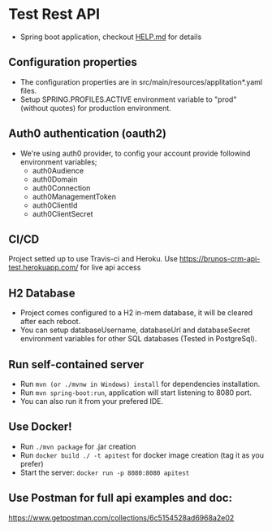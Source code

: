 # Test Rest API

 - Spring boot application, checkout [HELP.md](./HELP.md) for details

## Configuration properties

 - The configuration properties are in src/main/resources/applitation*.yaml files.
 - Setup SPRING.PROFILES.ACTIVE environment variable to "prod" (without quotes) for production environment.

## Auth0 authentication (oauth2)
 - We're using auth0 provider, to config your account provide followind environment variables;
   - auth0Audience
   - auth0Domain
   - auth0Connection
   - auth0ManagementToken
   - auth0ClientId
   - auth0ClientSecret

## CI/CD

Project setted up to use Travis-ci and Heroku. 
Use https://brunos-crm-api-test.herokuapp.com/ for live api access


## H2 Database
 
 - Project comes configured to a H2 in-mem database, it will be cleared after each reboot.
 - You can setup databaseUsername, databaseUrl and databaseSecret environment variables for other SQL databases (Tested in PostgreSql). 

## Run self-contained server

 - Run `mvn (or ./mvnw in Windows) install` for dependencies installation.
 - Run `mvn spring-boot:run`, application will start listening to 8080 port.
 - You can also run it from your prefered IDE.

## Use Docker! 

 - Run  `./mvn package` for .jar creation
 - Run `docker build ./ -t apitest` for docker image creation (tag it as you prefer)
 - Start the server: `docker run -p 8080:8080 apitest` 

## Use Postman for full api examples and doc:

https://www.getpostman.com/collections/6c5154528ad6968a2e02